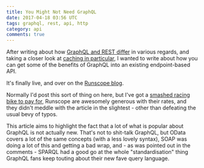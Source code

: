 ```yaml
---
title: You Might Not Need GraphQL
date: 2017-04-18 03:56 UTC
tags: graphql, rest, api, http
category: api
comments: true
---
```


After writing about how [GraphQL and REST differ](https://phil.tech/api/2017/01/24/graphql-vs-rest-overview/) in various regards, and taking a closer look at [caching in particular](https://phil.tech/api/2017/01/26/graphql-vs-rest-caching/), I wanted to write about how you can get some of the benefits of GraphQL into an existing endpoint-based API.

It's finally live, and over on the [Runscope blog](https://blog.runscope.com/posts/you-might-not-need-graphql).

Normally I'd post this sort of thing on here, but I've got a [smashed racing bike to pay for](https://phil.bike/unexpected-upgrade-supersix-evo-aa37b67daa08), Runscope are awesomely generous with their rates, and they didn't meddle with the article in the slightest - other than defeating the usual bevy of typos.

This article aims to highlight the fact that a lot of what is popular about GraphQL is not actually new. That's not to shit-talk GraphQL, but OData covers a lot of the same concepts (with a less lovely syntax), SOAP was doing a lot of this and getting a bad wrap, and - as was pointed out in the comments - SPARQL had a good go at the whole "standardisation" thing GraphQL fans keep touting about their new fave query language.
